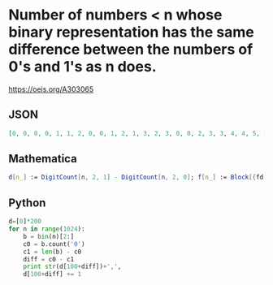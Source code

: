 # Number of numbers < n whose binary representation has the same difference between the numbers of 0's and 1's as n does\.
https://oeis.org/A303065
## JSON
```JSON
[0, 0, 0, 0, 1, 1, 2, 0, 0, 1, 2, 1, 3, 2, 3, 0, 0, 2, 3, 3, 4, 4, 5, 1, 5, 6, 7, 2, 8, 3, 4, 0, 0, 1, 2, 4, 3, 5, 6, 4, 4, 7, 8, 5, 9, 6, 7, 1, 5, 10, 11, 8, 12, 9, 10, 2, 13, 11, 12, 3, 13, 4, 5, 0, 0, 1, 2, 6, 3, 7, 8, 9, 4, 9, 10, 10, 11, 11, 12, 5, 5, 12, 13]
```
## Mathematica
```Mathematica
d[n_] := DigitCount[n, 2, 1] - DigitCount[n, 2, 0]; f[n_] := Block[{fd = d[n], c = k = 0}, While[k < n, If[d@ k == fd, c++]; k++]; c]; Array[f, 83, 0] (* _Robert G. Wilson v_, Feb 08 2018 *)
```
## Python
```Python
d=[0]*200
for n in range(1024):
    b = bin(n)[2:]
    c0 = b.count('0')
    c1 = len(b) - c0
    diff = c0 - c1
    print str(d[100+diff])+',',
    d[100+diff] += 1
```
